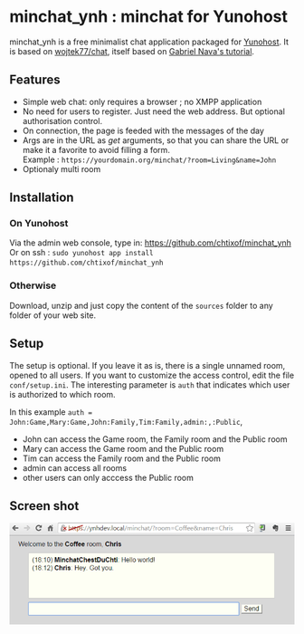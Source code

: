 # minchat_ynh : minchat for Yunohost

minchat_ynh is a free minimalist chat application packaged for [Yunohost](https://yunohost.org).
It is based on [wojtek77/chat](https://github.com/wojtek77/chat), itself based on [Gabriel Nava's tutorial](http://code.tutsplus.com/tutorials/how-to-create-a-simple-web-based-chat-application--net-5931).

## Features

- Simple web chat: only requires a browser ; no XMPP application
- No need for users to register. Just need the web address. But optional authorisation control.
- On connection, the page is feeded with the messages of the day
- Args are in the URL as *get* arguments, so that you can share the URL or make it a favorite to avoid filling a form.  
Example : `https://yourdomain.org/minchat/?room=Living&name=John`
- Optionaly multi room

## Installation
### On Yunohost
Via the admin web console, type in: <https://github.com/chtixof/minchat_ynh>  
Or on ssh : `sudo yunohost app install https://github.com/chtixof/minchat_ynh`
### Otherwise
Download, unzip and just copy the content of the `sources` folder to any folder of your web site.
## Setup
The setup is optional. If you leave it as is, there is a single unnamed room, opened to all users. If you want to customize the access control, edit the file `conf/setup.ini`. The interesting parameter is `auth` that indicates which user is authorized to which room.

In this example `auth = John:Game,Mary:Game,John:Family,Tim:Family,admin:,:Public`,
- John can access the Game room, the Family room and the Public room
- Mary can access the Game room and the Public room
- Tim can access the Family room and the Public room
- admin can access all rooms
- other users can only acccess the Public room

## Screen shot
![screenshot](https://raw.githubusercontent.com/chtixof/databank/master/minchat_ynh/minchat_ynh_screenshot01.gif)